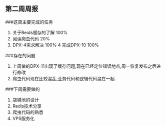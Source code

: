 第二周周报
---

###这周主要完成的任务
1. 关于Reids缓存的了解 100%
2. 阅读爬虫代码  20%
3. DPX-4需求解决 100%
4 完成DPX-10 100%

###存在的问题
1. 上周做的DPX-11出现了缓存问题,现在已经定位错误地点,周一恢复发布之后进行修改
2. 爬虫代码现在比较混乱,业务代码和逻辑代码混在一起.


###下周需要做的
1. 店铺池的设计
2. Redis技术分享
3. 爬虫代码的熟悉
4. VPS服务化
